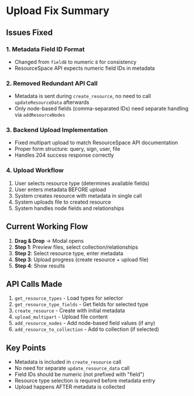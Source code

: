 # Upload Fix Summary

## Issues Fixed

### 1. Metadata Field ID Format
- Changed from `field8` to numeric `8` for consistency
- ResourceSpace API expects numeric field IDs in metadata

### 2. Removed Redundant API Call
- Metadata is sent during `create_resource`, no need to call `updateResourceData` afterwards
- Only node-based fields (comma-separated IDs) need separate handling via `addResourceNodes`

### 3. Backend Upload Implementation
- Fixed multipart upload to match ResourceSpace API documentation
- Proper form structure: query, sign, user, file
- Handles 204 success response correctly

### 4. Upload Workflow
1. User selects resource type (determines available fields)
2. User enters metadata BEFORE upload
3. System creates resource with metadata in single call
4. System uploads file to created resource
5. System handles node fields and relationships

## Current Working Flow

1. **Drag & Drop** → Modal opens
2. **Step 1**: Preview files, select collection/relationships
3. **Step 2**: Select resource type, enter metadata
4. **Step 3**: Upload progress (create resource + upload file)
5. **Step 4**: Show results

## API Calls Made

1. `get_resource_types` - Load types for selector
2. `get_resource_type_fields` - Get fields for selected type
3. `create_resource` - Create with initial metadata
4. `upload_multipart` - Upload file content
5. `add_resource_nodes` - Add node-based field values (if any)
6. `add_resource_to_collection` - Add to collection (if selected)

## Key Points

- Metadata is included in `create_resource` call
- No need for separate `update_resource_data` call
- Field IDs should be numeric (not prefixed with "field")
- Resource type selection is required before metadata entry
- Upload happens AFTER metadata is collected